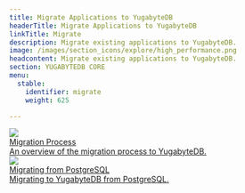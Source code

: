 ```yaml
---
title: Migrate Applications to YugabyteDB 
headerTitle: Migrate Applications to YugabyteDB
linkTitle: Migrate
description: Migrate existing applications to YugabyteDB.
image: /images/section_icons/explore/high_performance.png
headcontent: Migrate existing applications to YugabyteDB.
section: YUGABYTEDB CORE
menu:
  stable:
    identifier: migrate
    weight: 625

---
```


<div class="row">

  <div class="col-12 col-md-6 col-lg-12 col-xl-6">
    <a class="section-link icon-offset" href="migration-process-overview/">
      <div class="head">
        <img class="icon" src="/images/section_icons/explore/high_performance.png" aria-hidden="true" />
        <div class="title">Migration Process</div>
      </div>
      <div class="body">
        An overview of the migration process to YugabyteDB.
      </div>
    </a>
  </div>

  <div class="col-12 col-md-6 col-lg-12 col-xl-6">
    <a class="section-link icon-offset" href="migrate-from-postgresql/">
      <div class="head">
        <img class="icon" src="/images/section_icons/explore/high_performance.png" aria-hidden="true" />
        <div class="title">Migrating from PostgreSQL</div>
      </div>
      <div class="body">
        Migrating to YugabyteDB from PostgreSQL.
      </div>
    </a>
  </div>


</div>
